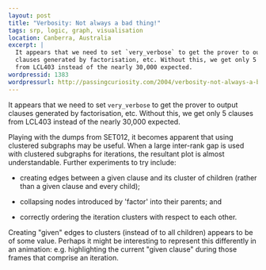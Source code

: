 ```yaml
--- 
layout: post
title: "Verbosity: Not always a bad thing!"
tags: srp, logic, graph, visualisation
location: Canberra, Australia
excerpt: |
  It appears that we need to set `very_verbose` to get the prover to output
  clauses generated by factorisation, etc. Without this, we get only 5 clauses
  from LCL403 instead of the nearly 30,000 expected.
wordpressid: 1383
wordpressurl: http://passingcuriosity.com/2004/verbosity-not-always-a-bad-thing/
---
```


It appears that we need to set `very_verbose` to get the prover to output
clauses generated by factorisation, etc. Without this, we get only 5 clauses
from LCL403 instead of the nearly 30,000 expected.

Playing with the dumps from SET012, it becomes apparent that using clustered
subgraphs may be useful. When a large inter-rank gap is used with clustered
subgraphs for iterations, the resultant plot is almost understandable. Further
experiments to try include:

* creating edges between a given clause and its cluster of children (rather
  than a given clause and every child);

* collapsing nodes introduced by 'factor' into their parents; and

* correctly ordering the iteration clusters with respect to each other.

Creating "given" edges to clusters (instead of to all children) appears to be
of some value. Perhaps it might be interesting to represent this differently
in an animation: e.g. highlighting the current "given clause" during those
frames that comprise an iteration.
